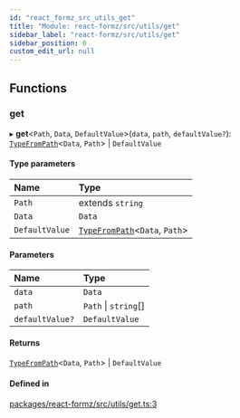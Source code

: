 ```yaml
---
id: "react_formz_src_utils_get"
title: "Module: react-formz/src/utils/get"
sidebar_label: "react-formz/src/utils/get"
sidebar_position: 0
custom_edit_url: null
---
```


## Functions

### get

▸ **get**<`Path`, `Data`, `DefaultValue`\>(`data`, `path`, `defaultValue?`): [`TypeFromPath`](react_formz_src_types_keys.md#typefrompath)<`Data`, `Path`\> \| `DefaultValue`

#### Type parameters

| Name | Type |
| :------ | :------ |
| `Path` | extends `string` |
| `Data` | `Data` |
| `DefaultValue` | [`TypeFromPath`](react_formz_src_types_keys.md#typefrompath)<`Data`, `Path`\> |

#### Parameters

| Name | Type |
| :------ | :------ |
| `data` | `Data` |
| `path` | `Path` \| `string`[] |
| `defaultValue?` | `DefaultValue` |

#### Returns

[`TypeFromPath`](react_formz_src_types_keys.md#typefrompath)<`Data`, `Path`\> \| `DefaultValue`

#### Defined in

[packages/react-formz/src/utils/get.ts:3](https://github.com/ZerryStack/react-formz/blob/main/packages/react-formz/src/utils/get.ts#L3)
